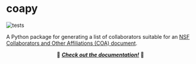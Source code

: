 # coapy

![tests](https://github.com/quantum-accelerators/coapy/actions/workflows/tests.yaml/badge.svg)

A Python package for generating a list of collaborators suitable for an [NSF Collaborators and Other Affiliations (COA) document](https://www.nsf.gov/bfa/dias/policy/coa/coa_template.xlsx).

<p align="center">
  📖 <a href="https://andrew-s-rosen.github.io/coapy/"><b><i>Check out the documentation!</i></b></a> 📖
</p>
